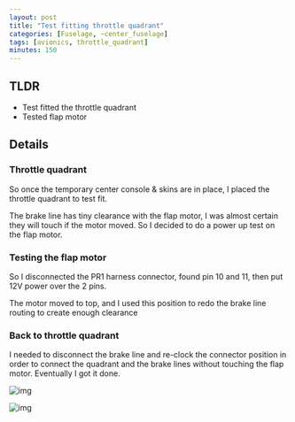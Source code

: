 ```yaml
---
layout: post
title: "Test fitting throttle quadrant"
categories: [Fuselage, ~center_fuselage]
tags: [avionics, throttle_quadrant]
minutes: 150
---
```


## TLDR

- Test fitted the throttle quadrant
- Tested flap motor

## Details

### Throttle quadrant

So once the temporary center console & skins are in place, I placed the throttle quadrant to test fit.

The brake line has tiny clearance with the flap motor, I was almost certain they will touch if the motor moved. So I decided to do a power up test on the flap motor.

### Testing the flap motor

So I disconnected the PR1 harness connector, found pin 10 and 11, then put 12V power over the 2 pins.

The motor moved to top, and I used this position to redo the brake line routing to create enough clearance

### Back to throttle quadrant

I needed to disconnect the brake line and re-clock the connector position in order to connect the quadrant and the brake lines without touching the flap motor. Eventually I got it done.

![img](https://lh3.googleusercontent.com/pw/AP1GczMDhc9ATxqPnXNpDI0QsGO08vzB7HTqKkzdyndCQHxmS-d5ic9HDX5qc7ykLnD9HzaByYS7NFEPOkHZFGKTljfJYIGbAwMzgzlvb_dghBdE0vJVD_whb84OQEcaOYmZ7_AUYjDT3WtPw12hG95c07bySQ=w4080-h3072-s-no-gm?authuser=0)

![img](https://lh3.googleusercontent.com/pw/AP1GczOGLdL8TijC9E8mnIwuxw_-pfGfvwUks0dodRLHxkN43721VQxda0_8lXcF_O0nl8DnttEvXoOmXq8NeF3xOoibzAxuD6bXz54pj1ODhSkMoEH2FaqQeVql1Yr_In9LCLlCK4L-4N4vP8elpeNcpOfvNQ=w4080-h3072-s-no-gm?authuser=0)
